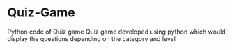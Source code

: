 # Quiz-Game
Python code of Quiz game
Quiz game developed using python which would display the questions depending on the category and level
